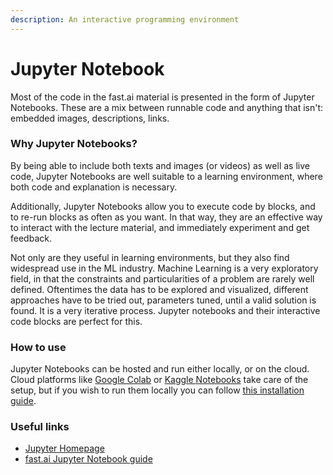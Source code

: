 ```yaml
---
description: An interactive programming environment
---
```


# Jupyter Notebook

Most of the code in the fast.ai material is presented in the form of Jupyter Notebooks. These are a mix between runnable code and anything that isn't: embedded images, descriptions, links. 

### Why Jupyter Notebooks?

By being able to include both texts and images \(or videos\) as well as live code, Jupyter Notebooks are well suitable to a learning environment, where both code and explanation is necessary.

Additionally, Jupyter Notebooks allow you to execute code by blocks, and to re-run blocks as often as you want. In that way, they are an effective way to interact with the lecture material, and immediately experiment and get feedback.

Not only are they useful in learning environments, but they also find widespread use in the ML industry. Machine Learning is a very exploratory field, in that the constraints and particularities of a problem are rarely well defined. Oftentimes the data has to be explored and visualized, different approaches have to be tried out, parameters tuned, until a valid solution is found. It is a very iterative process. Jupyter notebooks and their interactive code blocks are perfect for this.

### How to use

Jupyter Notebooks can be hosted and run either locally, or on the cloud. Cloud platforms like [Google Colab](https://colab.research.google.com) or [Kaggle ](https://www.kaggle.com/notebooks)[Notebooks](https://www.kaggle.com/notebooks) take care of the setup, but if you wish to run them locally you can follow [this installation guide](https://jupyter.org/install).

### Useful links

* [Jupyter Homepage](https://jupyter.org/index.html)
* [fast.ai Jupyter Notebook guide](https://github.com/fastai/fastbook/blob/master/app_jupyter.ipynb)

